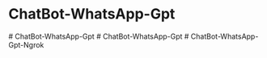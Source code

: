 # ChatBot-WhatsApp-Gpt
#   C h a t B o t - W h a t s A p p - G p t  
 #   C h a t B o t - W h a t s A p p - G p t  
 #   C h a t B o t - W h a t s A p p - G p t - N g r o k  
 